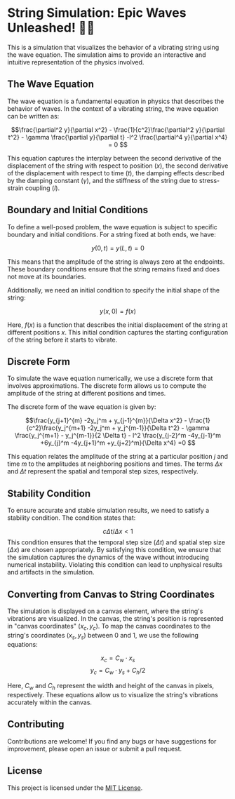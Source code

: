 # String Simulation: Epic Waves Unleashed! 🌊🎸
This is a simulation that visualizes the behavior of a vibrating string using the wave equation. The simulation aims to provide an interactive and intuitive representation of the physics involved.

## The Wave Equation
The wave equation is a fundamental equation in physics that describes the behavior of waves. In the context of a vibrating string, the wave equation can be written as:

$$\frac{\partial^2 y}{\partial x^2} - \frac{1}{c^2}\frac{\partial^2 y}{\partial t^2} - \gamma \frac{\partial y}{\partial t} -l^2 \frac{\partial^4 y}{\partial x^4} = 0 $$

This equation captures the interplay between the second derivative of the displacement of the string with respect to position ($x$), the second derivative of the displacement with respect to time ($t$), the damping effects described by the damping constant ($\gamma$), and the stiffness of the string due to stress-strain coupling ($l$).

## Boundary and Initial Conditions
To define a well-posed problem, the wave equation is subject to specific boundary and initial conditions. For a string fixed at both ends, we have:

$$ y(0, t) = y(L, t) = 0 $$

This means that the amplitude of the string is always zero at the endpoints. These boundary conditions ensure that the string remains fixed and does not move at its boundaries.

Additionally, we need an initial condition to specify the initial shape of the string:

$$ y(x, 0) = f(x) $$

Here, $f(x)$ is a function that describes the initial displacement of the string at different positions $x$. This initial condition captures the starting configuration of the string before it starts to vibrate.

## Discrete Form
To simulate the wave equation numerically, we use a discrete form that involves approximations. The discrete form allows us to compute the amplitude of the string at different positions and times.

The discrete form of the wave equation is given by:

$$\frac{y_{j+1}^{m} -2y_j^m + y_{j-1}^{m}}{\Delta x^2} - \frac{1}{c^2}\frac{y_j^{m+1} -2y_j^m + y_j^{m-1}}{\Delta t^2} - \gamma \frac{y_j^{m+1} - y_j^{m-1}}{2 \Delta t} - l^2 \frac{y_{j-2}^m -4y_{j-1}^m +6y_{j}^m -4y_{j+1}^m +y_{j+2}^m}{\Delta x^4} =0 $$ 

This equation relates the amplitude of the string at a particular position $j$ and time $m$ to the amplitudes at neighboring positions and times. The terms $\Delta x$ and $\Delta t$ represent the spatial and temporal step sizes, respectively.

## Stability Condition
To ensure accurate and stable simulation results, we need to satisfy a stability condition. The condition states that:

$$c \Delta t/\Delta x < 1$$
This condition ensures that the temporal step size ($\Delta t$) and spatial step size ($\Delta x$) are chosen appropriately. By satisfying this condition, we ensure that the simulation captures the dynamics of the wave without introducing numerical instability. Violating this condition can lead to unphysical results and artifacts in the simulation.

## Converting from Canvas to String Coordinates
The simulation is displayed on a canvas element, where the string's vibrations are visualized. In the canvas, the string's position is represented in "canvas coordinates" ($x_c, y_c$). To map the canvas coordinates to the string's coordinates ($x_s, y_s$) between 0 and 1, we use the following equations:

$$x_c = C_w \cdot x_s $$
$$y_c = C_w \cdot y_s + C_h / 2 $$

Here, $C_w$ and $C_h$ represent the width and height of the canvas in pixels, respectively. These equations allow us to visualize the string's vibrations accurately within the canvas.

## Contributing

Contributions are welcome! If you find any bugs or have suggestions for improvement, please open an issue or submit a pull request.

## License

This project is licensed under the [MIT License](LICENSE).
